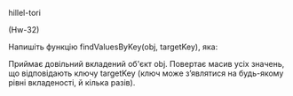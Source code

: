 hillel-tori 

(Hw-32)

Напишіть функцію findValuesByKey(obj, targetKey), яка:

Приймає довільний вкладений об'єкт obj.
Повертає масив усіх значень, що відповідають ключу targetKey (ключ може з’являтися на будь-якому рівні вкладеності, й кілька разів).
